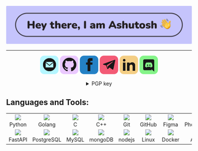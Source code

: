 ![header](./assets/header.png)

---

<p align="center">
  <a href="mailto:ashutoshbr@proton.me" alt="Mail"><img height='50' src="./assets/mail.png"></a>
  <a href="https://github.com/ashutoshbr" alt="GitHub"><img height='50' src="./assets/github.png"></a>
  <a href="https://facebook.com" alt="Facebook"><img height='50' src="./assets/facebook.png"></a>
  <a href="https://t.me/ashutoshbr" alt="Telegram"><img height='50' src="./assets/telegram.png"></a>
  <a href="https://www.linkedin.com/in/ashutoshbr/" alt="Linkedin"><img height='50' src="./assets/linkedin.png"></a>
  <a href="https://discord.com/" alt="Discord"><img height='50' src="./assets/discord.png"></a>
</p>


<details>
<summary align="center">PGP key</summary>

```
-----BEGIN PGP PUBLIC KEY BLOCK-----
Version: OpenPGP.js v1.5.7
Comment: https://pgp.help

xsBNBGCyU2YBCADJpoC8vuPkKGw6q+UxQv/+2jZuLbJqo8AizfUMMo9ZluXu
6NDNr48uluUl2CFpBlYtJgfgpj97Pktz1CWqwl293cMmKC+I1ETv/o6l+sFn
VMjpVOBSztq9pLPgLiCbZUsB0tejKRRG+VKVD8SRNnP4RTFRot0BXIEFdGBH
lMCD9jwcoE0vGICxkrQcnhTQIQ4xAlOQUUp0d6a6iyKmnQVsn8h42D+1Sezd
bgQ96dLe8ywf38MF2iZO07Da8tdErcyAqZm0vIZbSwj42H+KK+e5vgdJ2L4m
d4E4sjdrLnhJ1a8VyPSt03u9dclLCRAgsU2ATAwvtabLe5mfXptZKQFPABEB
AAHNFkFCUiA8YWJyQHhuLS1nMjhoLmNvbT7CwHUEEAEIACkFAmCyU2YGCwkI
BwMCCRCAufLNrrJlaAQVCAIKAxYCAQIZAQIbAwIeAQAA81YH/3ThNwa14+LB
u8aH6BCpN9uuMYX/RWvzZQq/9TVqxv/u236ZpCPwXwFRFIhU4qFT9Iq/w8AP
VwA6G1t+SdBbbeqH5QtVs4XSRsnQ1ZkvccV7XeDAoP2eqUz2afJIHacrF6JG
o4jyMR88D/GoR12WlvxhGv1bWRSq+I9TgYLmS19X/4VAcn7LLQ4ZX5w2F69w
wGRWtey2qfkEgP9OaoahPJIQwXlp5aaQuDBZrgdeo+SdbTrgtMl405H+kq7K
CXXGtACzXNngU5EgETqVq/SXzKDqDtP57QjzLi36qVnkDiJm6l/vXXlLE8FP
jhujK7UzBUBJizGgyssee4lWpm4F72jOwE0EYLJTZgEIALua352SivqWcqKq
ybK6KLfWfo+emGMldntNGvtAbCCbaEgKfKBXL/PEBUskNKrRWqIYwJj98FQ5
yPPQvUH0UremseZDzmL2BzN1mw0y5T8sGIiDPLcwzwbRzCe3P9rjAPMybEOz
uJ0ovvnn4zGaxs3zJHoP+n9u/l4Og42j+Z9yG2+LxAos5lYcOFnUOrilwXcf
M3Bppjb8+ljFzJyC36Aq3Z/zg0mMLPDttElVo1qgL60oqwRqKSwNWFDhzOy7
WwNdkQ1/PLJNSG82n+y9VlZ9IWTdYNqVEQ5utF5Ye2I6XK69D4f+YFW6N89l
Nz4nb5pf2rT88gp0HDtpua0XY4sAEQEAAcLAXwQYAQgAEwUCYLJTZgkQgLny
za6yZWgCGwwAACoeB/4jNwrscm+cMZjvEs8if3gmukb69xobbNOxNU5Qwdyl
54CQvSRKKNI8r9vhK2X+EN/68kSQcSwvmd7OK4WrHkteGWUGNCAgfuiThMBf
fnn1cd+g5AbEcoGTPoOKTzWbSwunvguuk3XcqNgAWiuO2md9f1FAnXeQGtyg
J5huByiOKSUDyVluwMR8knfY2HmfsXc1JjnjttCelST+P0kWsaYqx5gwgVqj
dAOudJw2YLFfVkRGZSH1cKqtcceFdTkxSASw9AWAMLaZLEW83WMjJQhYlFCX
BBrLf5Eb1oGHWBMJmVYIj4thpS9KD/+KvCagSCRKk7l8qv30VDUiHPgZDMW1

=XDX3
-----END PGP PUBLIC KEY BLOCK-----

```

</details>


<h2>Languages and Tools:</h2>
<table>
<tr>
    <td align="center"  width="96">
        <img src="https://cdn.jsdelivr.net/gh/devicons/devicon/icons/python/python-original.svg" />
    <br>Python
    </td>
    <td align="center"  width="96">
            <img src="https://cdn.jsdelivr.net/gh/devicons/devicon/icons/go/go-original.svg" />
    <br>Golang
    </td>
    <td align="center"  width="96">
            <img src="https://cdn.jsdelivr.net/gh/devicons/devicon/icons/c/c-original.svg" />
    <br>C
    </td>
    <td align="center"  width="96">
            <img src="https://cdn.jsdelivr.net/gh/devicons/devicon/icons/cplusplus/cplusplus-original.svg" />
    <br>C++
    </td>
    </td>
    <td align="center"  width="96">
            <img src="https://cdn.jsdelivr.net/gh/devicons/devicon/icons/git/git-original.svg" />
    <br>Git
    </td>
    <td align="center"  width="96">
            <img src="https://cdn.jsdelivr.net/gh/devicons/devicon/icons/github/github-original.svg" />
    <br>GitHub
    </td>
    <td align="center"  width="96">
            <img src="https://cdn.jsdelivr.net/gh/devicons/devicon/icons/figma/figma-original.svg" />
    <br>Figma
    </td>
    <td align="center"  width="96">
            <img src="https://cdn.jsdelivr.net/gh/devicons/devicon/icons/photoshop/photoshop-plain.svg" />
    <br>Photoshop
    </td>
    <td align="center"  width="96">
            <img src="https://cdn.jsdelivr.net/gh/devicons/devicon/icons/illustrator/illustrator-plain.svg" />
    <br>Illustrator
    </td>
</tr>
<tr>
    <td align="center" width="96">
            <img src="https://cdn.jsdelivr.net/gh/devicons/devicon/icons/fastapi/fastapi-original.svg" />
    <br>FastAPI
    </td>
    <td align="center" width="96">
            <img src="https://cdn.jsdelivr.net/gh/devicons/devicon/icons/postgresql/postgresql-original.svg" />
    <br>PostgreSQL
    </td>
    <td align="center" width="96">
            <img src="https://cdn.jsdelivr.net/gh/devicons/devicon/icons/mysql/mysql-original.svg" />
    <br>MySQL
    </td>
    <td align="center" width="96">
            <img src="https://cdn.jsdelivr.net/gh/devicons/devicon/icons/mongodb/mongodb-original.svg" />
    <br>mongoDB
    </td>
    <td align="center" width="96">
            <img src="https://cdn.jsdelivr.net/gh/devicons/devicon/icons/nodejs/nodejs-original.svg" />
    <br>nodejs
    </td>
    <td align="center" width="96">
            <img src="https://cdn.jsdelivr.net/gh/devicons/devicon/icons/linux/linux-original.svg" />
    <br>Linux
    </td>
    <td align="center" width="96">
            <img src="https://cdn.jsdelivr.net/gh/devicons/devicon/icons/docker/docker-original.svg" />
    <br>Docker
    </td>
    <td align="center" width="96">
            <img src="https://cdn.jsdelivr.net/gh/devicons/devicon/icons/azure/azure-original.svg" />
    <br>Azure
    </td>
    <td align="center" width="96">
            <img src="https://cdn.jsdelivr.net/gh/devicons/devicon/icons/vscode/vscode-original.svg" />
    <br>VsCode
    </td>
</table>

